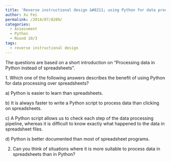 ```yaml
---
title: 'Reverse instructional design &#8211; using Python for data processing'
author: Xu Fei
permalink: /2014/07/8289/
categories:
  - Assessment
  - Python
  - Round 10/3
tags:
  - reverse instructional design
---
```

<p dir="ltr">
  The questions are based on a short introduction on &#8220;Processing data in Python instead of spreadsheets&#8221;.
</p>

<p dir="ltr">
  1. Which one of the following answers describes the benefit of using Python for data processing over spreadsheets?
</p>

<p dir="ltr">
  a) Python is easier to learn than spreadsheets.
</p>

<p dir="ltr" style="text-align: left;">
  b) It is always faster to write a Python script to process data than clicking on spreadsheets.
</p>

<p dir="ltr">
  c) A Python script allows us to check each step of the data processing pipeline, whereas it is difficult to know exactly what happened to the data in spreadsheet files.
</p>

<p dir="ltr">
  d) Python is better documented than most of spreadsheet programs.
</p>

2. Can you think of situations where it is more suitable to process data in spreadsheets than in Python?
